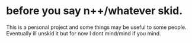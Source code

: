 # before you say n++/whatever skid.<br>
This is a personal project and some things may be useful to some people.<br>
Eventually ill unskid it but for now I dont mind/mind if you mind.<br>
